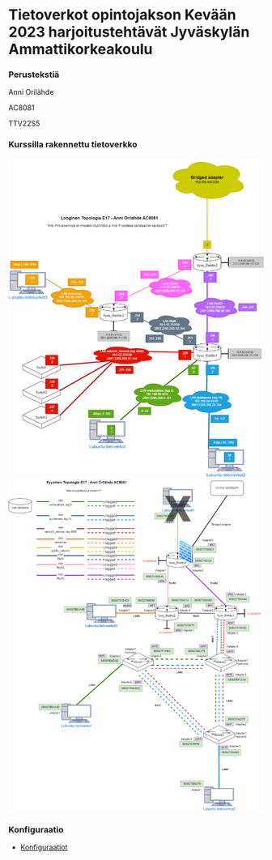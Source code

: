 # Tietoverkot opintojakson Kevään 2023 harjoitustehtävät Jyväskylän Ammattikorkeakoulu

### Perustekstiä

Anni Orilähde

AC8081

TTV22S5

### Kurssilla rakennettu tietoverkko

![Looginen](./documentation/E17/E17-log.png)
![Fyysinen](documentation/E17/E17-fys.png)

### Konfiguraatio

- [Konfiguraatiot](./documentation/E17)
